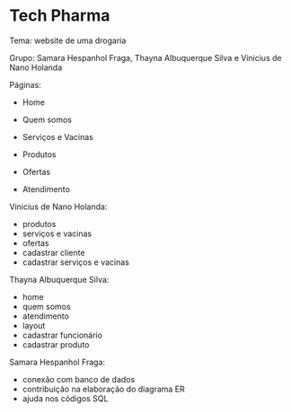 # Tech Pharma

Tema: website de uma drogaria

Grupo: Samara Hespanhol Fraga, Thayna Albuquerque Silva e Vinicius de Nano Holanda

Páginas:

- Home

- Quem somos

- Serviços e Vacinas

- Produtos

- Ofertas

- Atendimento

Vinicius de Nano Holanda:
- produtos
- serviços e vacinas
- ofertas
- cadastrar cliente
- cadastrar serviços e vacinas

Thayna Albuquerque Silva:
- home
- quem somos
- atendimento
- layout
- cadastrar funcionário
- cadastrar produto


Samara Hespanhol Fraga:
- conexão com banco de dados 
- contribuição na elaboração do diagrama ER
- ajuda nos códigos SQL